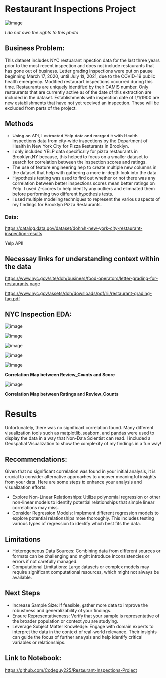 # **Restaurant Inspections Project**

![image](https://github.com/user-attachments/assets/7c016f6b-36b0-4ae3-bf70-beacceac4709)

*I do not own the rights to this photo*

## **Business Problem:**

This dataset includes NYC restuarant inpection data for the last three years prior to the most recent inspection and does not include restaurants that has gone out of business. Letter grading inspections were put on pause beginning March 17, 2020, until July 19, 2021, due to the COVID-19 public health emergency. Modified restaurant inspections occurred during this time. Restaurants are uniquely identified by their CAMIS number. Only restaurants that are currently active as of the date of this extraction are included in the dataset. Establishments with inspection date of 1/1/1900 are new establishments that have not yet received an inspection. These will be excluded from parts of the project. 

## **Methods**

- Using an API, I extracted Yelp data and merged it with Health Inspections data from city-wide inspections by the Department of Health in New York City for Pizza Resturants in Brooklyn.
- I only included YELP data specifically for pizza restaurants in Brooklyn,NY because, this helped to focus on a smaller dataset to search for correlation between the inspection scores and ratings.
- The use of feature engineering help to create multiple new columns in the dataset that help with gathering a more in-depth look into the data.
- Hypothesis testing was used to find out whether or not there was any correlation between better inspections scores mean better ratings on Yelp. I used Z-scores to help identify any outliers and elimnated them before performing two different hypothesis tests.
- I used multiple modeling techniques to represent the various aspects of my findings for Brooklyn Pizza Restaurants.
   
### **Data:**

https://catalog.data.gov/dataset/dohmh-new-york-city-restaurant-inspection-results

Yelp API!

## **Necessay links for understanding context within the data**

https://www.nyc.gov/site/doh/business/food-operators/letter-grading-for-restaurants.page

https://www.nyc.gov/assets/doh/downloads/pdf/rii/restaurant-grading-faq.pdf

## **NYC Inspection EDA:**

![image](https://github.com/user-attachments/assets/e7c61d9f-1b1c-4e2c-a38a-21c89c43b7b4)

![image](https://github.com/user-attachments/assets/671d829c-0f28-4ee5-8a47-1254a19b5939)

![image](https://github.com/user-attachments/assets/1c8b8a20-58f3-4d48-b276-8f378d7cf3f3)

![image](https://github.com/user-attachments/assets/80c2d8e3-471b-4970-87cc-973027f23b58)

![image](https://github.com/user-attachments/assets/ec18a675-b1a7-4332-b0f3-386613331501)

**Correlation Map between Review_Counts and Score**

![image](https://github.com/user-attachments/assets/9ee029a3-65f0-476d-8d92-6baea85e9c36)

**Correlation Map between Ratings and Review_Counts**

# **Results**

Unfortunately, there was no significant correlation found. Many different visualization tools such as matplotlib, seaborn, and pandas were used to display the data in a way that Non-Data Scientist can read. I included a Geospatial Visualization to show the complexity of my findings in a fun way!


## **Recommendations:**

Given that no significant correlation was found in your initial analysis, it is crucial to consider alternative approaches to uncover meaningful insights from your data. Here are some steps to enhance your analysis and visualization efforts:

- Explore Non-Linear Relationships: Utilize polynomial regression or other non-linear models to identify potential relationships that simple linear correlations may miss.
- Consider Regression Models: Implement different regression models to explore potential relationships more thoroughly. This includes testing various types of regression to identify which best fits the data.

## **Limitations**

- Heterogeneous Data Sources: Combining data from different sources or formats can be challenging and might introduce inconsistencies or errors if not carefully managed.
- Computational Limitations: Large datasets or complex models may require significant computational resources, which might not always be available.

## **Next Steps**

- Increase Sample Size: If feasible, gather more data to improve the robustness and generalizability of your findings.
- Ensure Representativeness: Verify that your sample is representative of the broader population or context you are studying.
- Leverage Subject Matter Knowledge: Engage with domain experts to interpret the data in the context of real-world relevance. Their insights can guide the focus of further analysis and help identify critical variables or relationships.
  
## **Link to Notebook:**

https://github.com/Codeguy225/Restaurant-Inspections-Project
